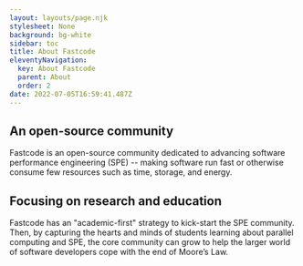 ```yaml
---
layout: layouts/page.njk
stylesheet: None
background: bg-white
sidebar: toc
title: About Fastcode
eleventyNavigation:
  key: About Fastcode
  parent: About
  order: 2
date: 2022-07-05T16:59:41.487Z
---
```

 
## An open-source community

Fastcode is an open-source community dedicated to advancing software performance engineering (SPE) -- making software run fast or otherwise consume few resources such as time, storage, and energy.

## Focusing on research and education

Fastcode has an "academic-first" strategy to kick-start the SPE community. Then, by capturing the hearts and minds of students learning about parallel computing and SPE, the core community can grow to help the larger world of software developers cope with the end of Moore’s Law.